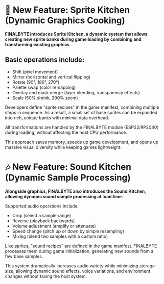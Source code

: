 # 🧩 New Feature: Sprite Kitchen (Dynamic Graphics Cooking)
**FINALBYTE introduces Sprite Kitchen, a dynamic system that allows creating new sprite banks during game loading by combining and transforming existing graphics.**

## Basic operations include:
- Shift (pixel movement)
- Mirror (horizontal and vertical flipping)
- Rotate (90°, 180°, 270°)
- Palette swap (color remapping)
- Overlay and mask merge (layer blending, transparency effects)
- Scale (50% shrink, 200% zoom)

Developers define "sprite recipes" in the game manifest, combining multiple steps in sequence.
As a result, a small set of base sprites can be expanded into rich, unique banks with minimal data overhead.

All transformations are handled by the FINALBYTE module (ESP32/RP2040) during loading, without affecting the host CPU performance.

This approach saves memory, speeds up game development, and opens up massive visual diversity while keeping games lightweight.

# 🎶 New Feature: Sound Kitchen (Dynamic Sample Processing)
**Alongside graphics, FINALBYTE also introduces the Sound Kitchen, allowing dynamic sound sample processing at load time.**

Supported audio operations include:
- Crop (select a sample range)
- Reverse (playback backwards)
- Volume adjustment (amplify or attenuate)
- Speed change (pitch up or down by simple resampling)
- Mixing (blend two samples with a custom ratio)

Like sprites, "sound recipes" are defined in the game manifest.
FINALBYTE processes them during game initialization, generating new sounds from a few base samples.

This system dramatically increases audio variety while minimizing storage size, allowing dynamic sound effects, voice variations, and environment changes without taxing the host system.

